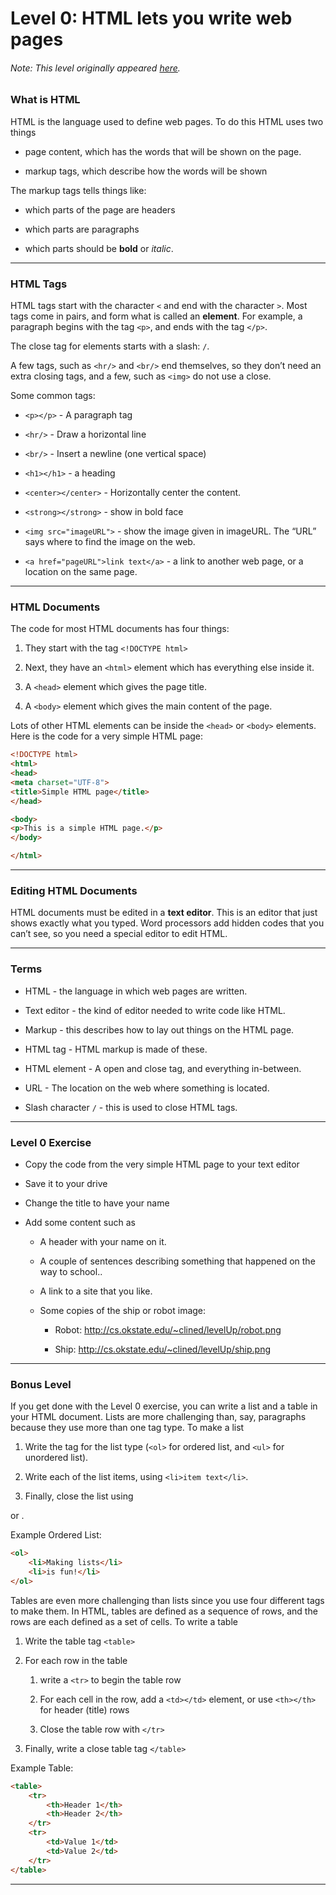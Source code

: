 # Level 0: HTML lets you write web pages

###### Note: *This level originally appeared [here](http://cs.okstate.edu/~clined/levelUp/level0.html).*

### What is HTML

HTML is the language used to define web pages. To do this HTML uses two things

- page content, which has the words that will be shown on the page.

- markup tags, which describe how the words will be shown


The markup tags tells things like:

- which parts of the page are headers

- which parts are paragraphs

- which parts should be **bold** or *italic*.

***

### HTML Tags

HTML tags start with the character `<` and end with the character `>`. Most tags come in pairs, and form what is called an **element**. For example, a paragraph begins with the tag `<p>`, and ends with the tag `</p>`.

The close tag for elements starts with a slash: `/`.

A few tags, such as `<hr/>` and `<br/>` end themselves, so they don’t need an extra closing tags, and a few, such as `<img>` do not use a close.

Some common tags:

- `<p></p>` - A paragraph tag

- `<hr/>` - Draw a horizontal line

- `<br/>` - Insert a newline (one vertical space)

- `<h1></h1>` - a heading

- `<center></center>` - Horizontally center the content.

- `<strong></strong>` - show in bold face

- `<img src="imageURL">` - show the image given in imageURL. The “URL” says where to find the image on the web.

- `<a href="pageURL">link text</a>` - a link to another web page, or a location on the same page.

***

### HTML Documents

The code for most HTML documents has four things:

1. They start with the tag `<!DOCTYPE html>`

2. Next, they have an `<html>` element which has everything else inside it.

3. A `<head>` element which gives the page title.

4. A `<body>` element which gives the main content of the page.

Lots of other HTML elements can be inside the `<head>` or `<body>` elements. Here is the code for a very simple HTML page:

```html
<!DOCTYPE html>
<html>
<head>
<meta charset="UTF-8">
<title>Simple HTML page</title>
</head>

<body>
<p>This is a simple HTML page.</p>
</body>

</html>
```

***

### Editing HTML Documents

HTML documents must be edited in a **text editor**. This is an editor that just shows exactly what you typed. Word processors add hidden codes that you can’t see, so you need a special editor to edit HTML.

***

### Terms

- HTML - the language in which web pages are written.

- Text editor - the kind of editor needed to write code like HTML.

- Markup - this describes how to lay out things on the HTML page.

- HTML tag - HTML markup is made of these.

- HTML element - A open and close tag, and everything in-between.

- URL - The location on the web where something is located.

- Slash character `/` - this is used to close HTML tags.

***

### Level 0 Exercise

- Copy the code from the very simple HTML page to your text editor

- Save it to your drive

- Change the title to have your name

- Add some content such as

    - A header with your name on it.

    - A couple of sentences describing something that happened on the way to school..

    - A link to a site that you like.

    - Some copies of the ship or robot image:

        - Robot: http://cs.okstate.edu/~clined/levelUp/robot.png

        - Ship: http://cs.okstate.edu/~clined/levelUp/ship.png

***

### Bonus Level

If you get done with the Level 0 exercise, you can write a list and a table in your HTML document. Lists are more challenging than, say, paragraphs because they use more than one tag type. To make a list

1. Write the tag for the list type (`<ol>` for ordered list, and `<ul>` for unordered list).

2. Write each of the list items, using `<li>item text</li>`.

3. Finally, close the list using </ol> or </ul>.

Example Ordered List:

```html
<ol>
    <li>Making lists</li>
    <li>is fun!</li>
</ol>
```

Tables are even more challenging than lists since you use four different tags to make them. In HTML, tables are defined as a sequence of rows, and the rows are each defined as a set of cells. To write a table

1. Write the table tag `<table>`

2. For each row in the table

    1. write a `<tr>` to begin the table row

    2. For each cell in the row, add a `<td></td>` element, or use `<th></th>` for header (title) rows

    3. Close the table row with `</tr>`

3. Finally, write a close table tag `</table>`

Example Table:

```html
<table>
    <tr>
        <th>Header 1</th>
        <th>Header 2</th>
    </tr>
    <tr>
        <td>Value 1</td>
        <td>Value 2</td>
    </tr>
</table>
```

***

